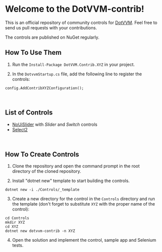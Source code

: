 # Welcome to the DotVVM-contrib!

This is an official repository of community controls for [DotVVM](https://github.com/riganti/dotvvm). 
Feel free to send us pull requests with your contributions.

The controls are published on NuGet regularly.

## How To Use Them

1. Run the `Install-Package DotVVM.Contrib.XYZ` in your project.

2. In the `DotvvmStartup.cs` file, add the following line to register the controls:

```
config.AddContribXYZConfiguration();
```

<br />

## List of Controls

* [NoUiSlider](Controls/NoUiSlider/readme.md) with *Slider* and *Switch* controls
* [Select2](Controls/Select2/readme.md)


<br />

## How To Create Controls

1. Clone the repository and open the command prompt in the root directory of the cloned repository.

2. Install "dotnet new" template to start building the controls.

```
dotnet new -i ./Controls/_template
``` 

3. Create a new directory for the control in the `Controls` directory and run the template (don't forget to substitute `XYZ` with the proper name of the control):

```
cd Controls
mkdir XYZ
cd XYZ
dotnet new dotvvm-contrib -n XYZ
```

4. Open the solution and implement the control, sample app and Selenium tests.